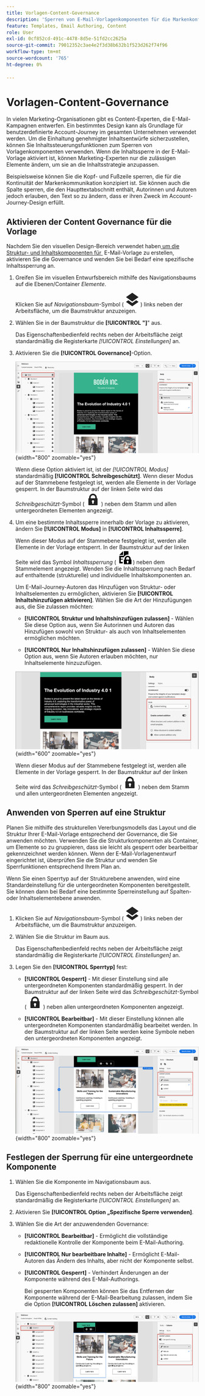 ```yaml
---
title: Vorlagen-Content-Governance
description: 'Sperren von E-Mail-Vorlagenkomponenten für die Markenkonformität : Legen Sie Governance-Modi fest, steuern Sie die Inhaltsbearbeitung und verwalten Sie Berechtigungen für Konto-Journey-Autoren in Journey Optimizer B2B edition.'
feature: Templates, Email Authoring, Content
role: User
exl-id: 0cf852cd-491c-4478-8d5e-51fd2cc2625a
source-git-commit: 79012352c3ae4e2f3d38b632b1f523d262f74f96
workflow-type: tm+mt
source-wordcount: '765'
ht-degree: 0%

---
```


# Vorlagen-Content-Governance

In vielen Marketing-Organisationen gibt es Content-Experten, die E-Mail-Kampagnen entwerfen. Ein bestimmtes Design kann als Grundlage für benutzerdefinierte Account-Journey im gesamten Unternehmen verwendet werden. Um die Einhaltung genehmigter Inhaltsentwürfe sicherzustellen, können Sie Inhaltssteuerungsfunktionen zum Sperren von Vorlagenkomponenten verwenden. Wenn die Inhaltssperre in der E-Mail-Vorlage aktiviert ist, können Marketing-Experten nur die zulässigen Elemente ändern, um sie an die Inhaltsstrategie anzupassen.

Beispielsweise können Sie die Kopf- und Fußzeile sperren, die für die Kontinuität der Markenkommunikation konzipiert ist. Sie können auch die Spalte sperren, die den Haupttextabschnitt enthält, Autorinnen und Autoren jedoch erlauben, den Text so zu ändern, dass er ihren Zweck im Account-Journey-Design erfüllt.

## Aktivieren der Content Governance für die Vorlage

Nachdem Sie den visuellen Design-Bereich verwendet haben[&#x200B; um die Struktur- und Inhaltskomponenten für &#x200B;](./email-template-authoring.md) E-Mail-Vorlage zu erstellen, aktivieren Sie die Governance und wenden Sie bei Bedarf eine spezifische Inhaltssperrung an.

1. Greifen Sie im visuellen Entwurfsbereich mithilfe des Navigationsbaums auf die Ebenen/Container _Elemente_.

   Klicken Sie auf _Navigationsbaum_-Symbol ( ![Verknüpfungssymbol](../assets/do-not-localize/icon-navigation-tree.svg) ) links neben der Arbeitsfläche, um die Baumstruktur anzuzeigen.

1. Wählen Sie in der Baumstruktur die **[!UICONTROL &quot;]**&quot; aus.

   Das Eigenschaftenbedienfeld rechts neben der Arbeitsfläche zeigt standardmäßig die Registerkarte _[!UICONTROL Einstellungen]_ an.

1. Aktivieren Sie die **[!UICONTROL Governance]**-Option.

   ![Aktivieren der Governance für eine E-Mail-Vorlage](./assets/governance-template-enable.png){width="800" zoomable="yes"}

   Wenn diese Option aktiviert ist, ist der _[!UICONTROL Modus]_ standardmäßig **[!UICONTROL Schreibgeschützt]**. Wenn dieser Modus auf der Stammebene festgelegt ist, werden alle Elemente in der Vorlage gesperrt. In der Baumstruktur auf der linken Seite wird das _Schreibgeschützt_-Symbol ( ![Schreibgeschütztes Symbol](../assets/do-not-localize/icon-tree-lock.svg) ) neben dem Stamm und allen untergeordneten Elementen angezeigt.

1. Um eine bestimmte Inhaltssperre innerhalb der Vorlage zu aktivieren, ändern Sie **[!UICONTROL Modus]** in **[!UICONTROL Inhaltssperre]**.

   Wenn dieser Modus auf der Stammebene festgelegt ist, werden alle Elemente in der Vorlage entsperrt. In der Baumstruktur auf der linken Seite wird das Symbol _Inhaltssperrung_ ( ![Inhaltssperrsymbol](../assets/do-not-localize/icon-tree-content-lock.svg) ) neben dem Stammelement angezeigt. Wenden Sie die Inhaltssperrung nach Bedarf auf enthaltende (strukturelle) und individuelle Inhaltskomponenten an.

   Um E-Mail-Journey-Autoren das Hinzufügen von Struktur- oder Inhaltselementen zu ermöglichen, aktivieren Sie **[!UICONTROL Inhaltshinzufügen aktivieren]**. Wählen Sie die Art der Hinzufügungen aus, die Sie zulassen möchten:

   * **[!UICONTROL Struktur und Inhaltshinzufügen zulassen]** - Wählen Sie diese Option aus, wenn Sie Autorinnen und Autoren das Hinzufügen sowohl von Struktur- als auch von Inhaltselementen ermöglichen möchten.

   * **[!UICONTROL Nur Inhaltshinzufügen zulassen]** - Wählen Sie diese Option aus, wenn Sie Autoren erlauben möchten, nur Inhaltselemente hinzuzufügen.

   ![Inhaltszusätze aktivieren](./assets/governance-template-content-additions.png){width="600" zoomable="yes"}

   Wenn dieser Modus auf der Stammebene festgelegt ist, werden alle Elemente in der Vorlage gesperrt. In der Baumstruktur auf der linken Seite wird das _Schreibgeschützt_-Symbol ( ![Schreibgeschütztes Symbol](../assets/do-not-localize/icon-tree-lock.svg) ) neben dem Stamm und allen untergeordneten Elementen angezeigt.
<!-- 

   
- ![Link icon](../assets/do-not-localize/icon-navigation-tree.svg)
- ![Read only icon](../assets/do-not-localize/icon-tree-lock.svg)
- ![Content edit icon](../assets/do-not-localize/icon-tree-content-lock.svg)
- ![Content edit icon](../assets/do-not-localize/icon-tree-edit-text.svg)
- ![Edit element](../assets/do-not-localize/icon-edit.svg) -->

## Anwenden von Sperren auf eine Struktur

Planen Sie mithilfe des strukturellen Vererbungsmodells das Layout und die Struktur Ihrer E-Mail-Vorlage entsprechend der Governance, die Sie anwenden möchten. Verwenden Sie die Strukturkomponenten als Container, um Elemente so zu gruppieren, dass sie leicht als gesperrt oder bearbeitbar gekennzeichnet werden können. Wenn der E-Mail-Vorlagenentwurf eingerichtet ist, überprüfen Sie die Struktur und wenden Sie Sperrfunktionen entsprechend Ihrem Plan an.

Wenn Sie einen Sperrtyp auf der Strukturebene anwenden, wird eine Standardeinstellung für die untergeordneten Komponenten bereitgestellt. Sie können dann bei Bedarf eine bestimmte Sperreinstellung auf Spalten- oder Inhaltselementebene anwenden.

1. Klicken Sie auf _Navigationsbaum_-Symbol ( ![Verknüpfungssymbol](../assets/do-not-localize/icon-navigation-tree.svg) ) links neben der Arbeitsfläche, um die Baumstruktur anzuzeigen.

1. Wählen Sie die Struktur im Baum aus.

   Das Eigenschaftenbedienfeld rechts neben der Arbeitsfläche zeigt standardmäßig die Registerkarte _[!UICONTROL Einstellungen]_ an.

1. Legen Sie den **[!UICONTROL Sperrtyp]** fest:

   * **[!UICONTROL Gesperrt]** - Mit dieser Einstellung sind alle untergeordneten Komponenten standardmäßig gesperrt. In der Baumstruktur auf der linken Seite wird das _Schreibgeschützt_-Symbol ( ![Schreibgeschütztes Symbol](../assets/do-not-localize/icon-tree-lock.svg) ) neben allen untergeordneten Komponenten angezeigt.

   * **[!UICONTROL Bearbeitbar]** - Mit dieser Einstellung können alle untergeordneten Komponenten standardmäßig bearbeitet werden. In der Baumstruktur auf der linken Seite werden keine Symbole neben den untergeordneten Komponenten angezeigt.

   ![Wenden Sie Inhaltssperren auf eine Strukturkomponente an](./assets/governance-template-structure-locking.png){width="800" zoomable="yes"}

## Festlegen der Sperrung für eine untergeordnete Komponente

1. Wählen Sie die Komponente im Navigationsbaum aus.

   Das Eigenschaftenbedienfeld rechts neben der Arbeitsfläche zeigt standardmäßig die Registerkarte _[!UICONTROL Einstellungen]_ an.

1. Aktivieren Sie **[!UICONTROL Option „Spezifische Sperre verwenden]**.

1. Wählen Sie die Art der anzuwendenden Governance:

   * **[!UICONTROL Bearbeitbar]** - Ermöglicht die vollständige redaktionelle Kontrolle der Komponente beim E-Mail-Authoring.
   * **[!UICONTROL Nur bearbeitbare Inhalte]** - Ermöglicht E-Mail-Autoren das Ändern des Inhalts, aber nicht der Komponente selbst.
   * **[!UICONTROL Gesperrt]** - Verhindert Änderungen an der Komponente während des E-Mail-Authorings.

     Bei gesperrten Komponenten können Sie das Entfernen der Komponente während der E-Mail-Bearbeitung zulassen, indem Sie die Option **[!UICONTROL Löschen zulassen]** aktivieren.

   ![Wenden Sie die Inhaltssperre auf eine untergeordnete Komponente an](./assets/governance-template-component-locking.png){width="800" zoomable="yes"}
